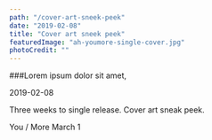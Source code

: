 ```yaml
---
path: "/cover-art-sneek-peek"
date: "2019-02-08"
title: "Cover art sneek peek"
featuredImage: "ah-youmore-single-cover.jpg"
photoCredit: ""
---
```


###Lorem ipsum dolor sit amet, 

2019-02-08

Three weeks to single release.
Cover art sneak peek.

You / More
March 1